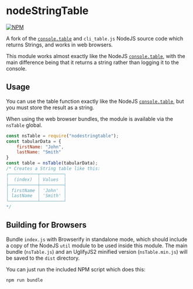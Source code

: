 # nodeStringTable

[![NPM](https://nodei.co/npm/nodestringtable.png?compact=true)](https://nodei.co/npm/nodestringtable/)

A fork of the [`console.table`](https://nodejs.org/api/console.html#console_console_table_tabulardata_properties) and `cli_table.js` NodeJS source code which returns Strings, and works in web browsers.

This module works almost exactly like the NodeJS [`console.table`](https://nodejs.org/api/console.html#console_console_table_tabulardata_properties), with the main difference being that it returns a string rather than logging it to the console.

## Usage

You can use the table function exactly like the NodeJS [`console.table`](https://nodejs.org/api/console.html#console_console_table_tabulardata_properties), but you must store the result as a string.

When using the web browser bundles, the module is available via the `nsTable` global.

```JavaScript
const nsTable = require("nodestringtable");
const tabularData = {
	firstName: "John",
	lastName: "Smith"
}
const table = nsTable(tabularData);
/* Creates a String table like this:
┌───────────┬─────────┐
│  (index)  │ Values  │
├───────────┼─────────┤
│ firstName │ 'John'  │
│ lastName  │ 'Smith' │
└───────────┴─────────┘
*/
```

## Building for Browsers

Bundle `index.js` with Browserify in standalone mode, which should include a copy of the NodeJS `util` module to be used inside this module. The main bundle (`nsTable.js`) and an UglifyJS2 minified version (`nsTable.min.js`) will be saved to the `dist` directory.

You can just run the included NPM script which does this:

```bash
npm run bundle
```